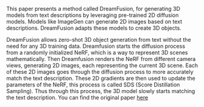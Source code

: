 This paper presents a method called DreamFusion, for generating 3D models from text descriptions by leveraging pre-trained 2D diffusion models. Models like ImageGen can generate 2D images based on text descriptions. DreamFusion adapts these models to create 3D objects. 

DreamFusion allows zero-shot 3D object generation from text without the need for any 3D training data. Dreamfusion starts the diffusion process from a randomly initialized NeRF, which is a way to represent 3D scenes mathematically. Then Dreamfusion renders the NeRF from different camera views, generating 2D images, each representing the current 3D scene. 
Each of these 2D images goes through the diffusion process to more accurately match the text description. These 2D gradients are then used to update the parameters of the NeRF, this process is called SDS (Score Distillation Sampling). Thus through this process, the 3D model slowly starts matching the text description. You can find the original paper [here](https://arxiv.org/pdf/2209.14988)

